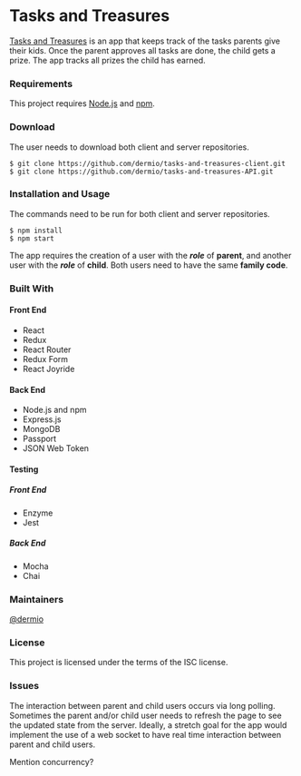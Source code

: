 # Tasks and Treasures
[Tasks and Treasures](https://tasks-and-treasures-client.herokuapp.com/login)
is an app that keeps track of the tasks parents give their kids. Once
the parent approves all tasks are done, the child gets a prize. The app
tracks all prizes the child has earned.


### Requirements
This project requires [Node.js](https://nodejs.org/en/) and [npm](https://www.npmjs.com/).

### Download
The user needs to download both client and server repositories.
```
$ git clone https://github.com/dermio/tasks-and-treasures-client.git
$ git clone https://github.com/dermio/tasks-and-treasures-API.git
```

### Installation and Usage
The commands need to be run for both client and server repositories.
```
$ npm install
$ npm start
```

The app requires the creation of a user with the _**role**_ of **parent**,
and another user with the _**role**_ of **child**. Both users need to have
the same **family code**.

### Built With
#### Front End
* React
* Redux
* React Router
* Redux Form
* React Joyride

#### Back End
* Node.js and npm
* Express.js
* MongoDB
* Passport
* JSON Web Token

#### Testing
##### Front End
* Enzyme
* Jest

##### Back End
* Mocha
* Chai

### Maintainers
[@dermio](https://github.com/dermio)

### License
This project is licensed under the terms of the ISC license.

### Issues
The interaction between parent and child users occurs via long polling.
Sometimes the parent and/or child user needs to refresh the page to see
the updated state from the server. Ideally, a stretch goal for the app
would implement the use of a web socket to have real time interaction
between parent and child users.


Mention concurrency?

